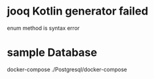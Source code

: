 # jooq Kotlin generator failed 

enum method is syntax error 


# sample Database

docker-compose  ./Postgresql/docker-compose 